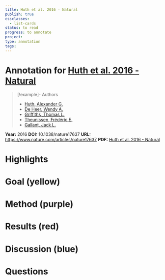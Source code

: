```yaml
---
title: Huth et al. 2016 - Natural
publish: true
cssclasses:
  - list-cards
status: to read
progress: to annotate
project:
type: annotation
tags:
---
```

# Annotation for [Huth et al. 2016 - Natural](Papers/References/Huth%20et%20al.%202016%20-%20Natural)

> [!example]- Authors
> - [Huth, Alexander G.](Huth%2C%20Alexander%20G.)
> - [De Heer, Wendy A.](De%20Heer%2C%20Wendy%20A.)
> - [Griffiths, Thomas L.](Griffiths%2C%20Thomas%20L.)
> - [Theunissen, Frédéric E.](Theunissen%2C%20Fr%C3%A9d%C3%A9ric%20E.)
> - [Gallant, Jack L.](Gallant%2C%20Jack%20L.)

**Year:** 2016
**DOI:** 10.1038/nature17637
**URL:** https://www.nature.com/articles/nature17637
**PDF:** [Huth et al. 2016 - Natural](Papers/PDFs/Huth%20et%20al.%202016%20-%20Natural%20speech%20reveals%20the%20semantic%20maps%20that%20tile%20human%20cerebral%20cortex.pdf)

# Highlights


# Goal (yellow)


# Method (purple)


# Results (red)


# Discussion (blue)


# Questions

